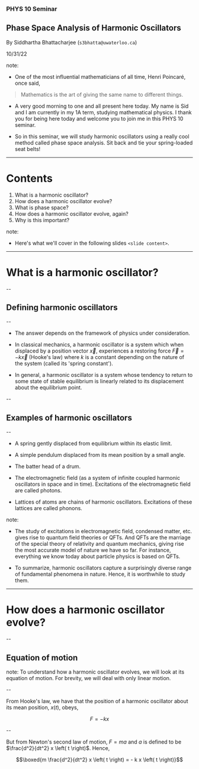 ### PHYS 10 Seminar
## Phase Space Analysis of Harmonic Oscillators

By Siddhartha Bhattacharjee (`s3bhatta@uwaterloo.ca`)

10/31/22

note: 

- One of the most influential mathematicians of all time, Henri Poincaré, once said,

> Mathematics is the art of giving the same name to different things.

- A very good morning to one and all present here today. My name is Sid and I am currently in my 1A term, studying mathematical physics. I thank you for being here today and welcome you to join me in this PHYS 10 seminar. 

- So in this seminar, we will study harmonic oscillators using a really cool method called phase space analysis. Sit back and tie your spring-loaded seat belts!

---

# Contents

1. What is a harmonic oscillator?
2. How does a harmonic oscillator evolve?
3. What is phase space?
4. How does a harmonic oscillator evolve, again?
5. Why is this important?

note:

- Here's what we'll cover in the following slides `<slide content>`.

---

# What is a harmonic oscillator?

--

## Defining harmonic oscillators

--

+ The answer depends on the framework of physics under consideration.

+ In classical mechanics, a harmonic oscillator is a system which when displaced by a position vector $\vec{x}$, experiences a restoring force $\vec{F} = -k \vec{x}$ (Hooke's law) where $k$ is a constant depending on the nature of the system (called its 'spring constant').

+ In general, a harmonic oscillator is a system whose tendency to return to some state of stable equilibrium is linearly related to its displacement about the equilibrium point.

--

## Examples of harmonic oscillators

--

+ A spring gently displaced from equilibrium within its elastic limit.

+ A simple pendulum displaced from its mean position by a small angle.

+ The batter head of a drum.

+ The electromagnetic field (as a system of infinite coupled harmonic oscillators in space and in time). Excitations of the electromagnetic field are called photons.

+ Lattices of atoms are chains of harmonic oscillators. Excitations of these lattices are called phonons.

note:

- The study of excitations in electromagnetic field, condensed matter, etc. gives rise to quantum field theories or QFTs. And QFTs are the marriage of the special theory of relativity and quantum mechanics, giving rise the most accurate model of nature we have so far. For instance, everything we know today about particle physics is based on QFTs.

- To summarize, harmonic oscillators capture a surprisingly diverse range of fundamental phenomena in nature. Hence, it is worthwhile to study them.

---

# How does a harmonic oscillator evolve?

--

## Equation of motion

note: To understand how a harmonic oscillator evolves, we will look at its equation of motion. For brevity, we will deal with only linear motion.

--

From Hooke's law, we have that the position of a harmonic oscillator about its mean position, $x \left( t \right)$, obeys,

$$F = -k x$$

--

But from Newton's second law of motion, $F = ma$ and $a$ is defined to be $\frac{d^2}{dt^2} x \left( t \right)$. Hence,

$$\boxed{m \frac{d^2}{dt^2} x \left( t \right) = - k x \left( t \right)}$$









